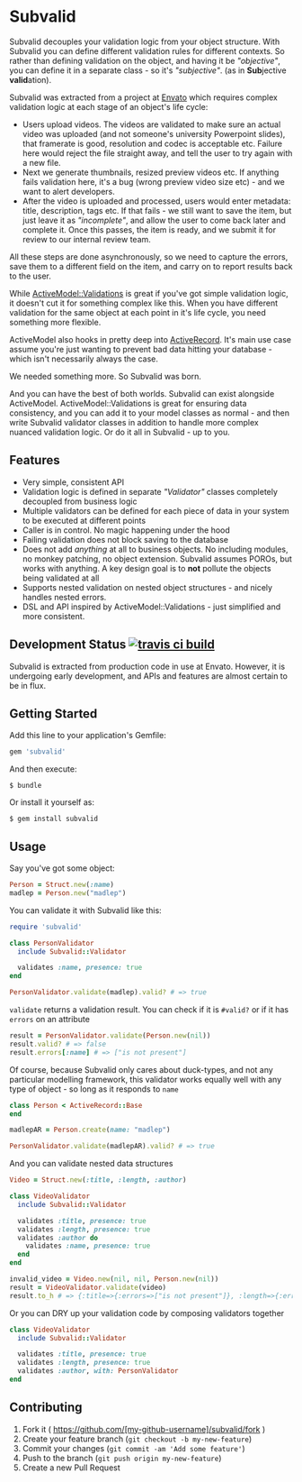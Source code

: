 # Subvalid

Subvalid decouples your validation logic from your object structure. With
Subvalid you can define different validation rules for different contexts. So
rather than defining validation on the object, and having it be _"objective"_,
you can define it in a separate class - so it's _"subjective"_. (as in **Sub**jective
**valid**ation).

Subvalid was extracted from a project at [Envato](http://envato.com) which
requires complex validation logic at each stage of an object's life cycle:
- Users upload videos. The videos are validated to make sure an actual
  video was uploaded (and not someone's university Powerpoint slides), that
framerate is good, resolution and codec is acceptable etc. Failure here would
reject the file straight away, and tell the user to try again with a new file.
- Next we generate thumbnails, resized preview videos etc. If anything fails
  validation here, it's a bug (wrong preview video size etc) - and we want to
alert developers.
- After the video is uploaded and processed, users would enter metadata: title,
  description, tags etc. If that fails - we still want to save the item, but
just leave it as _"incomplete"_, and allow the user to come back later and
complete it. Once this passes, the item is ready, and we submit it for review to
our internal review team.

All these steps are done asynchronously, so we need to capture the errors, save
them to a different field on the item, and carry on to report results back to
the user.

While
[ActiveModel::Validations](http://api.rubyonrails.org/classes/ActiveModel/Validations.html)
is great if you've got simple validation logic, it doesn't cut it for something
complex like this. When you have different validation for the same object at
each point in it's life cycle, you need something more flexible.

ActiveModel also hooks in pretty deep into
[ActiveRecord](http://guides.rubyonrails.org/active_record_validations.html).
It's main use case assume you're just wanting to prevent bad data hitting your
database - which isn't necessarily always the case.

We needed something more. So Subvalid was born.

And you can have the best of both worlds. Subvalid can exist alongside
ActiveModel. ActiveModel::Validations is great for ensuring data consistency,
and you can add it to your model classes as normal - and then write Subvalid
validator classes in addition to handle more complex nuanced validation logic.
Or do it all in Subvalid - up to you.

## Features
- Very simple, consistent API
- Validation logic is defined in separate _"Validator"_ classes completely
  decoupled from business logic
- Multiple validators can be defined for each piece of data in your system to be
  executed at different points
- Caller is in control. No magic happening under the hood
- Failing validation does not block saving to the database
- Does not add _anything_ at all to business objects. No including modules, no
  monkey patching, no object extension. Subvalid assumes POROs, but works with
anything. A key design goal is to **not** pollute the objects being validated at
all
- Supports nested validation on nested object structures - and nicely handles
  nested errors.
- DSL and API inspired by ActiveModel::Validations - just simplified and more
  consistent.

## Development Status [![travis ci build](https://api.travis-ci.org/envato/subvalid.svg)](https://travis-ci.org/envato/subvalid)

Subvalid is extracted from production code in use at Envato. However, it is undergoing early development, and APIs and features are almost certain to be in flux.

## Getting Started

Add this line to your application's Gemfile:

```ruby
gem 'subvalid'
```

And then execute:

    $ bundle

Or install it yourself as:

    $ gem install subvalid

## Usage

Say you've got some object:
```ruby
Person = Struct.new(:name)
madlep = Person.new("madlep")
```

You can validate it with Subvalid like this:
```ruby
require 'subvalid'

class PersonValidator
  include Subvalid::Validator

  validates :name, presence: true
end

PersonValidator.validate(madlep).valid? # => true
```

`validate` returns a validation result. You can check if it is `#valid?` or if
it has `errors` on an attribute
```ruby
result = PersonValidator.validate(Person.new(nil))
result.valid? # => false
result.errors[:name] # => ["is not present"]
```

Of course, because Subvalid only cares about duck-types, and not any particular
modelling framework, this validator works equally well with any type of object -
so long as it responds to `name`

```ruby
class Person < ActiveRecord::Base
end

madlepAR = Person.create(name: "madlep")

PersonValidator.validate(madlepAR).valid? # => true
```

And you can validate nested data structures
```ruby
Video = Struct.new(:title, :length, :author)

class VideoValidator
  include Subvalid::Validator

  validates :title, presence: true
  validates :length, presence: true
  validates :author do
    validates :name, presence: true
  end
end

invalid_video = Video.new(nil, nil, Person.new(nil))
result = VideoValidator.validate(video)
result.to_h # => {:title=>{:errors=>["is not present"]}, :length=>{:errors=>["is not present"]}, :author=>{:name=>{:errors=>["is not present"]}}}
```


Or you can DRY up your validation code by composing validators together
```ruby
class VideoValidator
  include Subvalid::Validator

  validates :title, presence: true
  validates :length, presence: true
  validates :author, with: PersonValidator
end
```


## Contributing

1. Fork it ( https://github.com/[my-github-username]/subvalid/fork )
2. Create your feature branch (`git checkout -b my-new-feature`)
3. Commit your changes (`git commit -am 'Add some feature'`)
4. Push to the branch (`git push origin my-new-feature`)
5. Create a new Pull Request
